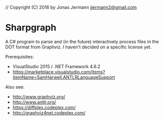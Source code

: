 // Copyright (C) 2016 by Jonas Jermann <jjermann2@gmail.com>

Sharpgraph
==========

A C# program to parse and (in the future) interactively process files in the DOT format from Graphviz.
I haven't decided on a specific license yet.

Prerequisites:
- VisualStudio 2015 / .NET Framework 4.6.2
- https://marketplace.visualstudio.com/items?itemName=SamHarwell.ANTLRLanguageSupport

Also see:
- http://www.graphviz.org/
- http://www.antlr.org/
- https://diffplex.codeplex.com/
- http://graphviz4net.codeplex.com/
